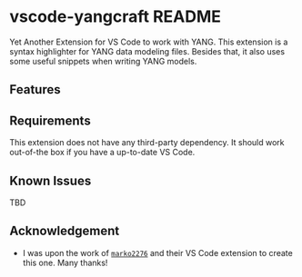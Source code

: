 # vscode-yangcraft README

Yet Another Extension for VS Code to work with YANG. This extension is a syntax highlighter for YANG data modeling files. Besides that, it also uses some useful snippets when writing YANG models.

## Features



## Requirements

This extension does not have any third-party dependency. It should work out-of-the box if you have a up-to-date VS Code.

## Known Issues

TBD

## Acknowledgement 

- I was upon the work of [`marko2276`](https://github.com/marko2276) and their VS Code extension to create this one. Many thanks! 